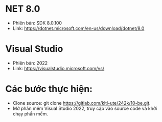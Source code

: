 # NET 8.0

- Phiên bản: SDK 8.0.100
- Link: https://dotnet.microsoft.com/en-us/download/dotnet/8.0

# Visual Studio

- Phiên bản: 2022
- Link: https://visualstudio.microsoft.com/vs/

# Các bước thực hiện:

- Clone source: git clone https://gitlab.com/kltl-ute/242k/10-be.git.
- Mở phần mềm Visual Studio 2022, truy cập vào source code và khởi chạy phần mềm.
